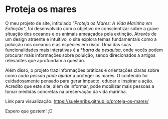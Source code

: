 # Proteja os mares

O meu projeto de site, intitulado *"Proteja os Mares: A Vida Marinha em Extinção"*, foi desenvolvido com o objetivo de conscientizar sobre a grave situação dos oceanos e os animais ameaçados pela extinção. Através de um design atraente e intuitivo, o site explora temas fundamentais como a poluição nos oceanos e as espécies em risco. Uma das suas funcionalidades mais interativas é a **barra de pesquisa*, onde vocês podem procurar mais informações sobre poluição, sendo direcionados a artigos relevantes que aprofundam a questão.

Além disso, o projeto traz informações práticas e orientações claras sobre como *cada pessoa pode ajudar* a proteger os mares. O conteúdo foi cuidadosamente pensado para gerar impacto, educar e inspirar a ação. Acredito que este site, além de informar, pode mobilizar mais pessoas a tomar medidas concretas na preservação da vida marinha.

Link para visualização: https://suelenribs.github.io/proteja-os-mares/

Espero que gostem! ;D
